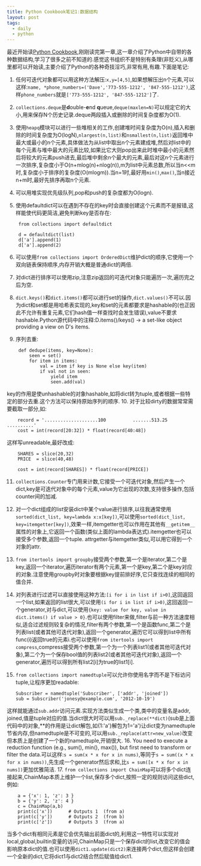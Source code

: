 ```yaml
---
title: Python Cookbook笔记1:数据结构
layout: post
tags:
  - daily
  - python
---
```


最近开始读[Python Cookbook](http://chimera.labs.oreilly.com/books/1230000000393/),刚刚读完第一章,这一章介绍了Python中自带的各种数据结构,学习了很多之前不知道的.感觉这书组织不是特别有条理(非贬义),从哪里都可以开始读,主要介绍了Python的各种奇技淫巧,非常有用,有趣.下面是笔记:

1. 任何可迭代对象都可以用这种方法解压:`x,y=[4,5]`,如果想解压出n个元素,可以这样:`name, *phone_numbers=('Dave','773-555-1212', '847-555-1212')`,这样`phone_numbers`就是`['773-555-1212', '847-555-1212']`了.
2. `collections.deque`是**d**ouble-**e**nd **q**ueue,`deque(maxlen=N)`可以规定它的大小,用来保存N个历史记录.deque两段插入或删除的时间复杂度都为O(1).
3. 使用`heapq`模块可以进行一些堆相关的工作,创建堆时间复杂度为O(n),插入和删除的时间复杂度为O(logN),`nlargest(n,list)`和`nsmallest(n,list)`返回堆中最大或最小的n个元素,具体做法为从list中取出n个元素建成堆,然后对list中的每个元素与堆中最大的元素比较,如果比它大则pop出来此时堆中最小的元素然后将较大的元素push进去,最后堆中剩余n个最大的元素,最后对这n个元素进行一次排序,复杂度小于O(n+mlog(n)+nlog(n)),m为list中元素总数,所以当n<<m时,复杂度小于排序的复杂度(O(mlogm)).当n=1时,最好用`min()`,`max()`,当n接近n+m时,最好先排序再取n个元素.
4. 可以用堆实现优先级队列,pop和push的复杂度都为O(logn).
5. 使用defaultdict可以在遇到不存在的key时会直接创建这个元素而不是报错,这样能使代码更简洁,避免判断key是否存在:

		from collections import defaultdict
	
		d = defaultdict(list)
		d['a'].append(1)
		d['a'].append(2)
6. 可以使用`from collections import OrderedDict`维护dict的顺序,它使用一个双向链表保持顺序,内存开销大概是普通dict的两倍.
7. 对dict进行排序可以使用zip,注意zip返回的可迭代对象只能遍历一次,遍历完之后为空.
8. `dict.keys()`和`dict.items()`都可以进行set的操作,`dict.values()`不可以.因为dict和set都是用哈希表实现的,key和set的元素都要求是hashable的(也正因此不允许有重复元素,它们hash值一样查找时会发生错误),value不要求hashable.Python源代码中的注释:D.items()/keys() -> a set-like object providing a view on D's items.
9. 序列去重:

		def dedupe(items, key=None):
			seen = set()
			for item in items:
				val = item if key is None else key(item)
				if val not in seen:
					yield item
					seen.add(val)
key的作用是使unhashable的对象hashable,如将dict转为tuple,或者根据一些特定的部分去重.这个方法可以保持原始序列的顺序.
10. 对于比较dirty的数据常常需要截取一部分,如:

		record = '....................100          .......513.25     ..........'
		cost = int(record[20:32]) * float(record[40:48])
这样写unreadable,最好改成:

		SHARES = slice(20,32)
		PRICE  = slice(40,48)
		
		cost = int(record[SHARES]) * float(record[PRICE])
		
11. `collections.Counter`专门用来计数,它接受一个可迭代对象,然后产生一个dict,key是可迭代对象中的每个元素,value为它出现的次数,支持很多操作,包括counter间的加减.
12. 对一个dict组成的list安装dict中某个value进行排序,以往我通常使用`sorted(dict_list, key=lambda x:x[key])`,可以使用`sorted(dict_list, key=itemgetter[key])`,效果一样,itemgetter也可以作用在其他有`__getitem__`属性的对象上,它返回一个函数(类似上面的lambda表达式).itemgetter也可以接受多个参数,返回一个tuple. attrgetter与itemgetter类似,可以用它得到一个对象的attr.
13. `from itertools import groupby`接受两个参数,第一个是iterator,第二个是key,返回一个iterator,遍历iterator有两个元素,第一个是key,第二个是key对应的对象.注意使用groupby时对象要根据key提前排好序,它只查找连续的相同的值合并.
14. 对列表进行过滤可以直接使用这种方法:`[i for i in list if i>0]`,这回返回一个list,如果返回的list很大,可以使用`(i for i in list if i>0)`,这回返回一个generator,对与dict,可以使用`{key: value for key, value in dict.items() if value > 0}`.也可以使用filter来做,filter与前一种方法速度相似,适合过滤规则较复杂的情况,filter有两个参数,第一个是函数func,第二个是列表list(或者其他可迭代对象),返回一个generator,遍历它可以得到list中所有func(i)返回true的元素i.也可以使用`from itertools import compress`,compress接受两个参数,第一个为一个列表list1(或者其他可迭代对象),第二个为一个保存bool值的列表list2(或者其他可迭代对象),返回一个generator,遍历可以得到所有list2[i]为true的list1[i].
15. `from collections import namedtuple`可以允许你使用名字而不是下标访问tuple,让程序更加readable:

		Subscriber = namedtuple('Subscriber', ['addr', 'joined'])
		sub = Subscriber('jonesy@example.com', '2012-10-19')
这样就能通过`sub.addr`访问元素.实现方法类似生成一个类,类中的变量名是addr, joined,值是tuple对应的值.当dict很大时可以用`sub._replace(**dict)`(sub是上面代码中的对象,**的作用是让dict解包,如{1:'a'}解包为1='a')让dict变为namedtuple节省内存,但namedtuple是不可变的,可以用`sub._replace(attr=new_value)`改变但本质上是创建了一个新的namedtuple,开销很大.
16. You need to execute a reduction function (e.g., sum(), min(), max()), but first need to transform or filter the data.可以这样:`s = sum(x * x for x in nums)`,等同于`s = sum((x * x for x in nums))`,先生成一个generator然后求和,比`s = sum([x * x for x in nums])`更加优雅简洁.
17. `from collections import ChainMap`可以将多个dict连接起来,ChainMap本质上维护一个list,保存多个dict,按照一定的规则访问这些dict,例如:

		a = {'x': 1, 'z': 3 }
		b = {'y': 2, 'z': 4 }
		c = ChainMap(a,b)
		print(c['x'])      # Outputs 1  (from a)
		print(c['y'])      # Outputs 2  (from b)
		print(c['z'])      # Outputs 3  (from a)
当多个dict有相同元素是它会优先输出前面dict的,利用这一特性可以实现对local,global,builtin变量的访问,ChainMap只是一个保存dict的list,改变它的值会影响原本dict的值.也可以使用`dict1.update(dict2)`来连接两个dict,但这样会创建一个全新的dict,它将dict1与dict2结合然后赋值给dict1.